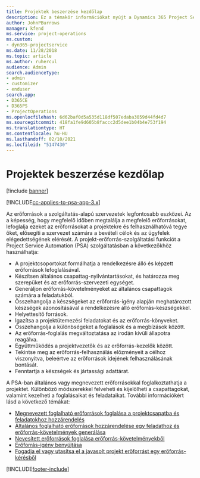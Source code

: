 ```yaml
---
title: Projektek beszerzése kezdőlap
description: Ez a témakör információkat nyújt a Dynamics 365 Project Service Automation (PSA) erőforrás-kezelési képességeiről.
author: JohnPBurrows
manager: kfend
ms.service: project-operations
ms.custom:
- dyn365-projectservice
ms.date: 11/28/2018
ms.topic: article
ms.author: ruhercul
audience: Admin
search.audienceType:
- admin
- customizer
- enduser
search.app:
- D365CE
- D365PS
- ProjectOperations
ms.openlocfilehash: 6d62baf0d5a535d118df507edaba3059d44fd4d7
ms.sourcegitcommit: 418fa1fe9d605b8faccc2d5dee1b04b4e753f194
ms.translationtype: HT
ms.contentlocale: hu-HU
ms.lasthandoff: 02/10/2021
ms.locfileid: "5147430"
---
```

# <a name="resourcing-projects-home-page"></a>Projektek beszerzése kezdőlap

[!include [banner](../includes/psa-now-project-operations.md)]

[!INCLUDE[cc-applies-to-psa-app-3.x](../includes/cc-applies-to-psa-app-3x.md)]

Az erőforrások a szolgáltatás-alapú szervezetek legfontosabb eszközei. Az a képesség, hogy megfelelő időben megtalálja a megfelelő erőforrásokat, lefoglalja ezeket az erőforrásokat a projektekre és felhasználhatóvá tegye őket, elősegíti a szervezet számára a bevételi célok és az ügyfelek elégedettségének elérését. A projekt-erőforrás-szolgáltatási funkciót a Project Service Automation (PSA) szolgáltatásban a következőkhöz használhatja:

- A projektcsoportokat formálhatja a rendelkezésre álló és képzett erőforrások lefoglalásával.
- Készítsen általános csapattag-nyilvántartásokat, és határozza meg szerepüket és az erőforrás-szervezeti egységet.
- Generáljon erőforrás-követelményeket az általános csapattagok számára a feladatukból.
- Összehangolja a készségeket az erőforrás-igény alapján meghatározott készségek azonosításával a rendelkezésre álló erőforrás-készségekkel.
- Helyettesítő források.
- Igazítsa a projektütemezési feladatokat és az erőforrás-könyveket.
- Összehangolja a különbségeket a foglalások és a megbízások között.
- Az erőforrás-foglalás megváltoztatása az irodán kívüli állapotra reagálva.
- Együttműködés a projektvezetők és az erőforrás-kezelők között.
- Tekintse meg az erőforrás-felhasználás előzményeit a célhoz viszonyítva, beleértve az erőforrások idejének felhasználásának bontását.
- Fenntartja a készségek és jártassági adattárat.


A PSA-ban általános vagy megnevezett erőforrásokkal foglalkoztathatja a projektet. Különböző módszerekkel felveheti és kijelölheti a csapattagokat, valamint kezelheti a foglalásaikat és feladataikat. További információkért lásd a következő témákat:

- [Megnevezett foglalható erőforrások foglalása a projektcsapatba és feladatokhoz hozzárendelés](assign-named-bookable-resource.md)
- [Általános foglalható erőforrások hozzárendelése egy feladathoz és erőforrás-követelmények generálása](assign-generic-bookable-resource.md)
- [Nevesített erőforrások foglalása erőforrás-követelményekből](book-named-resource.md)
- [Erőforrás-igény benyújtása](submit-resource-request.md)
- [Fogadja el vagy utasítsa el a javasolt projekt erőforrást egy erőforrás-kérésből](accept-reject-proposed-resource.md)


[!INCLUDE[footer-include](../includes/footer-banner.md)]